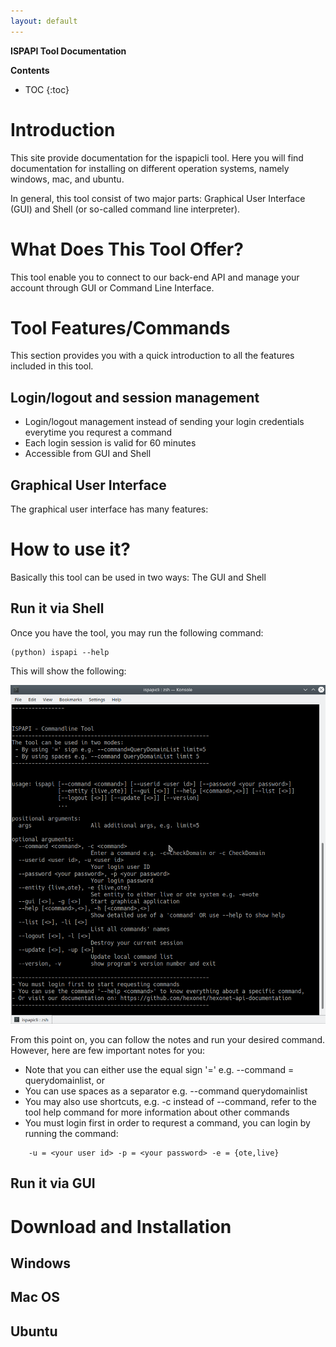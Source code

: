 ```yaml
---
layout: default
---
```


**ISPAPI Tool Documentation**

**Contents**
* TOC
{:toc}

# Introduction

This site provide documentation for the ispapicli tool. Here you will find documentation for installing on different operation systems, namely windows, mac, and ubuntu. 

In general, this tool consist of two major parts: Graphical User Interface (GUI) and Shell (or so-called command line interpreter).

# What Does This Tool Offer?

This tool enable you to connect to our back-end API and manage your account through GUI or Command Line Interface.


# Tool Features/Commands

This section provides you with a quick introduction to all the features included in this tool.

## Login/logout and session management

*   Login/logout management instead of sending your login credentials everytime you requrest a command
*   Each login session is valid for 60 minutes
*   Accessible from GUI and Shell

## Graphical User Interface

The graphical user interface has many features:

# How to use it?

Basically this tool can be used in two ways: The GUI and Shell

## Run it via Shell

Once you have the tool, you may run the following command:

```
(python) ispapi --help
```

This will show the following:

![Octocat](/assets/doc_img/help.png)

From this point on, you can follow the notes and run your desired command.
However, here are few important notes for you:

-   Note that you can either use the equal sign '=' e.g. --command = querydomainlist, or
-   You can use spaces as a separator e.g. --command querydomainlist 
-   You may also use shortcuts, e.g. -c instead of --command, refer to the tool help command for more information about other commands
-   You must login first in order to requrest a command, you can login by running the command:

```
    -u = <your user id> -p = <your password> -e = {ote,live}
```

## Run it via GUI

# Download and Installation

## Windows

## Mac OS

## Ubuntu
